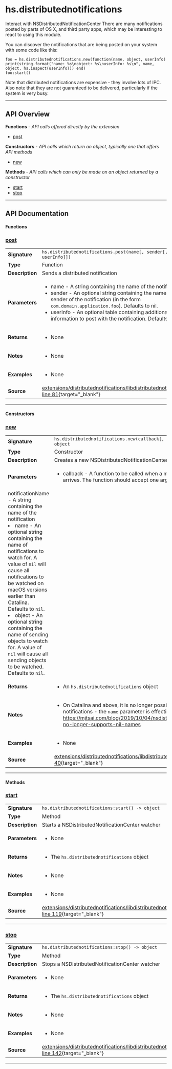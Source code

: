# hs.distributednotifications

Interact with NSDistributedNotificationCenter
There are many notifications posted by parts of OS X, and third party apps, which may be interesting to react to using this module.

You can discover the notifications that are being posted on your system with some code like this:
```
foo = hs.distributednotifications.new(function(name, object, userInfo) print(string.format("name: %s\nobject: %s\nuserInfo: %s\n", name, object, hs.inspect(userInfo))) end)
foo:start()
```

Note that distributed notifications are expensive - they involve lots of IPC. Also note that they are not guaranteed to be delivered, particularly if the system is very busy.

---

## API Overview
**Functions** - _API calls offered directly by the extension_
 * [post](#post)

**Constructors** - _API calls which return an object, typically one that offers API methods_
 * [new](#new)

**Methods** - _API calls which can only be made on an object returned by a constructor_
 * [start](#start)
 * [stop](#stop)


---

## API Documentation

#### Functions


### [post](#post)

|                                             |                                                                                     |
| --------------------------------------------|-------------------------------------------------------------------------------------|
| **Signature**                               | `hs.distributednotifications.post(name[, sender[, userInfo]])`                                                                    |
| **Type**                                    | Function                                                                     |
| **Description**                             | Sends a distributed notification                                                                     |
| **Parameters**                              | <ul><li>name - A string containing the name of the notification</li><li>sender - An optional string containing the name of the sender of the notification (in the form `com.domain.application.foo`). Defaults to nil.</li><li>userInfo - An optional table containing additional information to post with the notification. Defaults to nil.</li></ul> |
| **Returns**                                 | <ul><li>None</li></ul>          |
| **Notes**                                   | <ul><li>None</li></ul> |
| **Examples**                                | <ul><li>None</li></ul> |
| **Source**                                  | [extensions/distributednotifications/libdistributednotifications.m line 81](https://github.com/CommandPost/CommandPost-App/blob/master/extensions/distributednotifications/libdistributednotifications.m#L81){target="_blank"} |

---

#### Constructors


### [new](#new)

|                                             |                                                                                     |
| --------------------------------------------|-------------------------------------------------------------------------------------|
| **Signature**                               | `hs.distributednotifications.new(callback[, name[, object]]) -> object`                                                                    |
| **Type**                                    | Constructor                                                                     |
| **Description**                             | Creates a new NSDistributedNotificationCenter watcher                                                                     |
| **Parameters**                              | <ul><li>callback - A function to be called when a matching notification arrives. The function should accept one argument:
  notificationName - A string containing the name of the notification</li><li>name - An optional string containing the name of notifications to watch for. A value of `nil` will cause all notifications to be watched on macOS versions earlier than Catalina. Defaults to `nil`.</li><li>object - An optional string containing the name of sending objects to watch for. A value of `nil` will cause all sending objects to be watched. Defaults to `nil`.</li></ul> |
| **Returns**                                 | <ul><li>An `hs.distributednotifications` object</li></ul>          |
| **Notes**                                   | <ul><li>On Catalina and above, it is no longer possible to observe all notifications - the `name` parameter is effectively now required. See https://mjtsai.com/blog/2019/10/04/nsdistributednotificationcenter-no-longer-supports-nil-names</li></ul> |
| **Examples**                                | <ul><li>None</li></ul> |
| **Source**                                  | [extensions/distributednotifications/libdistributednotifications.m line 40](https://github.com/CommandPost/CommandPost-App/blob/master/extensions/distributednotifications/libdistributednotifications.m#L40){target="_blank"} |

---

#### Methods


### [start](#start)

|                                             |                                                                                     |
| --------------------------------------------|-------------------------------------------------------------------------------------|
| **Signature**                               | `hs.distributednotifications:start() -> object`                                                                    |
| **Type**                                    | Method                                                                     |
| **Description**                             | Starts a NSDistributedNotificationCenter watcher                                                                     |
| **Parameters**                              | <ul><li>None</li></ul> |
| **Returns**                                 | <ul><li>The `hs.distributednotifications` object</li></ul>          |
| **Notes**                                   | <ul><li>None</li></ul> |
| **Examples**                                | <ul><li>None</li></ul> |
| **Source**                                  | [extensions/distributednotifications/libdistributednotifications.m line 119](https://github.com/CommandPost/CommandPost-App/blob/master/extensions/distributednotifications/libdistributednotifications.m#L119){target="_blank"} |

---


### [stop](#stop)

|                                             |                                                                                     |
| --------------------------------------------|-------------------------------------------------------------------------------------|
| **Signature**                               | `hs.distributednotifications:stop() -> object`                                                                    |
| **Type**                                    | Method                                                                     |
| **Description**                             | Stops a NSDistributedNotificationCenter watcher                                                                     |
| **Parameters**                              | <ul><li>None</li></ul> |
| **Returns**                                 | <ul><li>The `hs.distributednotifications` object</li></ul>          |
| **Notes**                                   | <ul><li>None</li></ul> |
| **Examples**                                | <ul><li>None</li></ul> |
| **Source**                                  | [extensions/distributednotifications/libdistributednotifications.m line 142](https://github.com/CommandPost/CommandPost-App/blob/master/extensions/distributednotifications/libdistributednotifications.m#L142){target="_blank"} |

---

